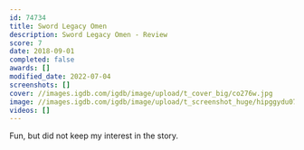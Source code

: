 ```yaml
---
id: 74734
title: Sword Legacy Omen
description: Sword Legacy Omen - Review
score: 7
date: 2018-09-01
completed: false
awards: []
modified_date: 2022-07-04
screenshots: []
cover: //images.igdb.com/igdb/image/upload/t_cover_big/co276w.jpg
image: //images.igdb.com/igdb/image/upload/t_screenshot_huge/hipggydu07xslrm1p3dd.jpg
videos: []
---
```

Fun, but did not keep my interest in the story.